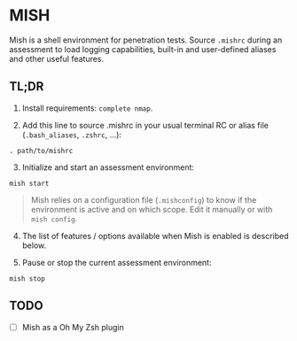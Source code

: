 MISH
====

Mish is a shell environment for penetration tests. Source `.mishrc` during an
assessment to load logging capabilities, built-in and user-defined aliases and
other useful features.

TL;DR
-----

1. Install requirements: `complete nmap`.

2. Add this line to source .mishrc in your usual terminal RC or alias file
  (`.bash_aliases`, `.zshrc`, ...):

```
. path/to/mishrc
```

3. Initialize and start an assessment environment:

```
mish start
```

> Mish relies on a configuration file (`.mishconfig`) to know if the environment
   is active and on which scope. Edit it manually or with `mish config`.

4. The list of features / options available when Mish is enabled is described
   below.

5. Pause or stop the current assessment environment:

```
mish stop
```

TODO
----

* [ ] Mish as a Oh My Zsh plugin